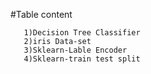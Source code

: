 #Table content
       
       
       1)Decision Tree Classifier
       2)iris Data-set
       3)Sklearn-Lable Encoder
       4)Sklearn-train test split


